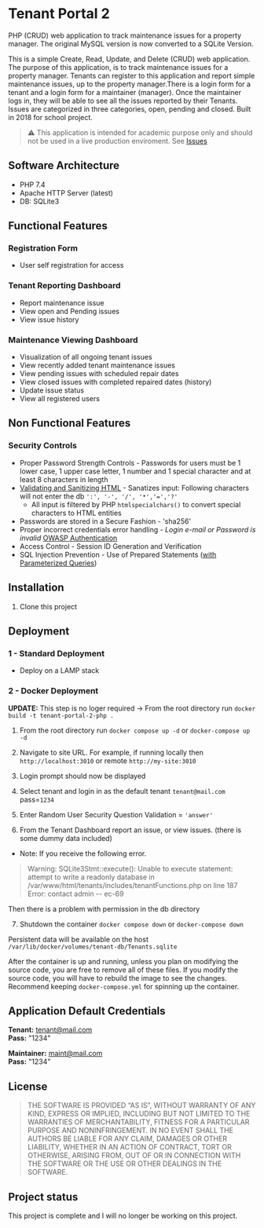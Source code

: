 # Tenant Portal 2

PHP (CRUD) web application to track maintenance issues for a property manager. The original MySQL version is now converted to a SQLite Version.

This is a simple Create, Read, Update, and Delete (CRUD) web application. The purpose of this application, is to track maintenance issues for a property manager. Tenants can register to this application and report simple maintenance issues, up to the property manager.There is a login form for a tenant and a login form for a maintainer (manager). Once the maintainer logs in, they will be able to see all the issues reported by their Tenants. Issues are categorized in three categories, open, pending and closed. Built in 2018 for school project.

> :warning: This application is intended for academic purpose only and should not be used in a live production enviroment. See [Issues](issues.md)

## Software Architecture

- PHP 7.4
- Apache HTTP Server (latest)
- DB: SQLite3 

## Functional Features

### Registration Form

- User self registration for access

### Tenant Reporting Dashboard

- Report maintenance issue
- View open and Pending issues
- View issue history

### Maintenance Viewing Dashboard

- Visualization of all ongoing tenant issues
- View recently added tenant maintenance issues
- View pending issues with scheduled repair dates
- View closed issues with completed repaired dates (history)
- Update issue status
- View all registered users

## Non Functional Features

### Security Controls

- Proper Password Strength Controls - Passwords for users must be 1 lower case, 1 upper case letter, 1 number and 1 special character and at least 8 characters in length
- [Validating and Sanitizing HTML](https://owasp.org/www-project-proactive-controls/v3/en/c5-validate-inputs) - Sanatizes input: Following characters will not enter the db `':', '-', '/', '*','=','?'`
  - All input is filtered by PHP `htmlspecialchars()` to convert special characters to HTML entities
- Passwords are stored in a Secure Fashion - 'sha256'
- Proper incorrect credentials error handling - _Login e-mail or Password is invalid_ [OWASP Authentication](https://cheatsheetseries.owasp.org/cheatsheets/Authentication_Cheat_Sheet.html#authentication-and-error-messages)
- Access Control - Session ID Generation and Verification
- SQL Injection Prevention - Use of Prepared Statements ([with Parameterized Queries](https://www.php.net/manual/en/sqlite3.prepare.php)) 

## Installation

1. Clone this project

## Deployment

### 1 - Standard Deployment

- Deploy on a LAMP stack

### 2 - Docker Deployment

<!-- 
Note about the compose yml file: this line below is saying, use the files from the **CURRENT DIRECTORY** `app` and **MIRROR** them inside the containers `/var/www/html` directory. 

```
volumes:
  - "./app:/var/www/html"
```
YOU MUST have these files locally. **They are NOT INCLUDED IN THE DOCKER IMAGE**

-->
**UPDATE:** This step is no loger required -> From the root directory run `docker build -t tenant-portal-2-php .` 

1. From the root directory run `docker compose up -d` or `docker-compose up -d`

<!--
4. Port into the running container `docker exec -it tenant-portal-2-apache-php-1 bash` 
   - Change ownership to the apache server `chown -R www-data:www-data /var/www/html` # this is apache on ubuntu
   - Check that the changes have taken place `ls -al`
   - Check that the db directory has changed `-rwxr-xr-x. 1 www-data www-data 36864 Apr 22 15:03 Tenants.sqlite`

5. Exit the running container `exit`

6. Shutdown the container `docker compose down` or `docker-compose down`

7. Restart the container `docker compose up -d` or `docker-compose up -d`
-->

2. Navigate to site URL. For example, if running locally then `http://localhost:3010` or remote `http://my-site:3010` 

3. Login prompt should now be displayed 

4. Select tenant and login in as the default tenant `tenant@mail.com` pass=`1234`

5. Enter Random User Security Question Validation = `'answer'`

6. From the Tenant Dashboard report an issue, or view issues. (there is some dummy data included)

- Note: If you receive the following error.

> Warning: SQLite3Stmt::execute(): Unable to execute statement: attempt to write a readonly database in /var/www/html/tenants/includes/tenantFunctions.php on line 187 Error: contact admin -- ec-69

Then there is a problem with permission in the db directory

7. Shutdown the container `docker compose down` or `docker-compose down`

Persistent data will be available on the host `/var/lib/docker/volumes/tenant-db/Tenants.sqlite`

After the container is up and running, unless you plan on modifying the source code, you are free to remove all of these files. If you modify the source code, you will have to rebuild the image to see the changes. Recommend keeping `docker-compose.yml` for spinning up the container.

## Application Default Credentials

**Tenant:** tenant@mail.com  
**Pass:** "1234"

**Maintainer:** maint@mail.com  
**Pass:** "1234"

## License

> THE SOFTWARE IS PROVIDED “AS IS”, WITHOUT WARRANTY OF ANY KIND, EXPRESS OR IMPLIED, INCLUDING BUT NOT LIMITED TO THE WARRANTIES OF MERCHANTABILITY, FITNESS FOR A PARTICULAR PURPOSE AND NONINFRINGEMENT. IN NO EVENT SHALL THE AUTHORS BE LIABLE FOR ANY CLAIM, DAMAGES OR OTHER LIABILITY, WHETHER IN AN ACTION OF CONTRACT, TORT OR OTHERWISE, ARISING FROM, OUT OF OR IN CONNECTION WITH THE SOFTWARE OR THE USE OR OTHER DEALINGS IN THE SOFTWARE.


## Project status

This project is complete and I will no longer be working on this project.
